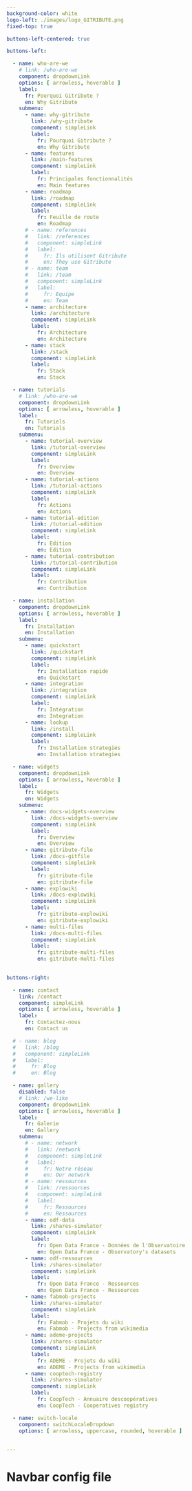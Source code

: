 ```yaml
---
background-color: white
logo-left: ./images/logo_GITRIBUTE.png
fixed-top: true

buttons-left-centered: true

buttons-left: 

  - name: who-are-we 
    # link: /who-are-we
    component: dropdownLink
    options: [ arrowless, hoverable ]
    label: 
      fr: Pourquoi Gitribute ?
      en: Why Gitribute
    submenu: 
      - name: why-gitribute
        link: /why-gitribute
        component: simpleLink
        label: 
          fr: Pourquoi Gitribute ?
          en: Why Gitribute
      - name: features
        link: /main-features
        component: simpleLink
        label: 
          fr: Principales fonctionnalités
          en: Main features
      - name: roadmap
        link: /roadmap
        component: simpleLink
        label: 
          fr: Feuille de route
          en: Roadmap
      # - name: references
      #   link: /references
      #   component: simpleLink
      #   label: 
      #     fr: Ils utilisent Gitribute 
      #     en: They use Gitribute
      # - name: team
      #   link: /team
      #   component: simpleLink
      #   label: 
      #     fr: Equipe
      #     en: Team
      - name: architecture
        link: /architecture
        component: simpleLink
        label: 
          fr: Architecture
          en: Architecture
      - name: stack
        link: /stack
        component: simpleLink
        label: 
          fr: Stack
          en: Stack

  - name: tutorials
    # link: /who-are-we
    component: dropdownLink
    options: [ arrowless, hoverable ]
    label: 
      fr: Tutoriels
      en: Tutorials
    submenu: 
      - name: tutorial-overview
        link: /tutorial-overview
        component: simpleLink
        label: 
          fr: Overview
          en: Overview
      - name: tutorial-actions
        link: /tutorial-actions
        component: simpleLink
        label: 
          fr: Actions
          en: Actions
      - name: tutorial-edition
        link: /tutorial-edition
        component: simpleLink
        label: 
          fr: Edition
          en: Edition
      - name: tutorial-contribution
        link: /tutorial-contribution
        component: simpleLink
        label: 
          fr: Contribution
          en: Contribution

  - name: installation 
    component: dropdownLink
    options: [ arrowless, hoverable ]
    label: 
      fr: Installation
      en: Installation
    submenu:
      - name: quickstart
        link: /quickstart
        component: simpleLink
        label: 
          fr: Installation rapide
          en: Quickstart
      - name: integration
        link: /integration
        component: simpleLink
        label: 
          fr: Intégration
          en: Integration
      - name: lookup
        link: /install
        component: simpleLink
        label: 
          fr: Installation strategies
          en: Installation strategies

  - name: widgets 
    component: dropdownLink
    options: [ arrowless, hoverable ]
    label: 
      fr: Widgets
      en: Widgets
    submenu:
      - name: docs-widgets-overview
        link: /docs-widgets-overview
        component: simpleLink
        label: 
          fr: Overview
          en: Overview
      - name: gitribute-file
        link: /docs-gitfile
        component: simpleLink
        label: 
          fr: gitribute-file
          en: gitribute-file
      - name: explowiki
        link: /docs-explowiki
        component: simpleLink
        label: 
          fr: gitribute-explowiki
          en: gitribute-explowiki
      - name: multi-files
        link: /docs-multi-files
        component: simpleLink
        label: 
          fr: gitribute-multi-files
          en: gitribute-multi-files
  

buttons-right: 

  - name: contact 
    link: /contact
    component: simpleLink
    options: [ arrowless, hoverable ]
    label: 
      fr: Contactez-nous
      en: Contact us

  # - name: blog
  #   link: /blog
  #   component: simpleLink
  #   label: 
  #     fr: Blog
  #     en: Blog

  - name: gallery
    disabled: false
    # link: /we-like
    component: dropdownLink
    options: [ arrowless, hoverable ]
    label: 
      fr: Galerie
      en: Gallery
    submenu:
      # - name: network
      #   link: /network
      #   component: simpleLink
      #   label: 
      #     fr: Notre réseau
      #     en: Our network
      # - name: ressources
      #   link: /ressources
      #   component: simpleLink
      #   label: 
      #     fr: Ressources
      #     en: Ressources
      - name: odf-data
        link: /shares-simulator
        component: simpleLink
        label: 
          fr: Open Data France - Données de l'Observatoire
          en: Open Data France - Observatory's datasets
      - name: odf-ressources
        link: /shares-simulator
        component: simpleLink
        label: 
          fr: Open Data France - Ressources
          en: Open Data France - Ressources
      - name: fabmob-projects
        link: /shares-simulator
        component: simpleLink
        label: 
          fr: Fabmob - Projets du wiki
          en: Fabmob - Projects from wikimedia
      - name: ademe-projects
        link: /shares-simulator
        component: simpleLink
        label: 
          fr: ADEME - Projets du wiki
          en: ADEME - Projects from wikimedia
      - name: cooptech-registry
        link: /shares-simulator
        component: simpleLink
        label: 
          fr: CoopTech - Annuaire descoopératives
          en: CoopTech - Cooperatives registry

  - name: switch-locale
    component: switchLocaleDropdown
    options: [ arrowless, uppercase, rounded, hoverable ]
    

--- 
```


# Navbar config file
